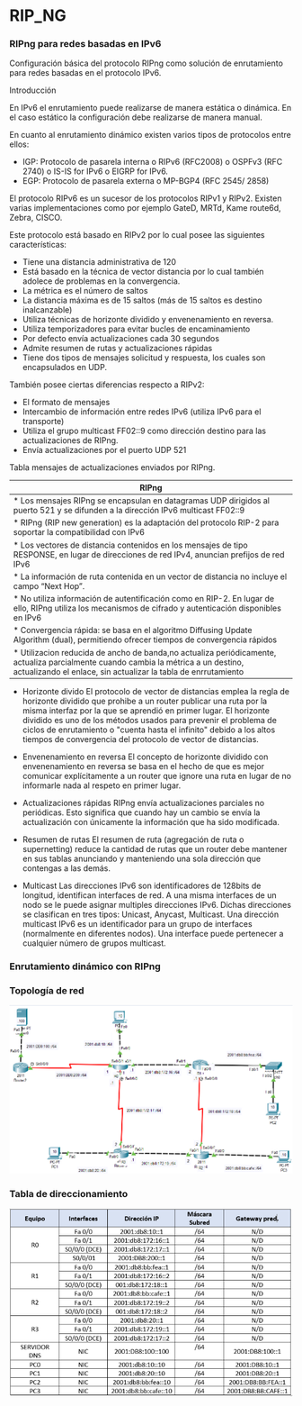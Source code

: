 # RIP_NG

### RIPng para redes basadas en IPv6

Configuración básica del protocolo RIPng como solución de enrutamiento para
redes basadas en el protocolo IPv6.

Introducción

En IPv6 el enrutamiento puede realizarse de manera estática o dinámica. En el caso
estático la configuración debe realizarse de manera manual.

En cuanto al enrutamiento dinámico existen varios tipos de protocolos entre ellos:
* IGP: Protocolo de pasarela interna o RIPv6 (RFC2008) o OSPFv3 (RFC 2740) o IS-IS
for IPv6 o EIGRP for IPv6.
* EGP: Protocolo de pasarela externa o MP-BGP4 (RFC 2545/ 2858)

El protocolo RIPv6 es un sucesor de los protocolos RIPv1 y RIPv2. Existen varias
implementaciones como por ejemplo GateD, MRTd, Kame route6d, Zebra, CISCO.

Este protocolo está basado en RIPv2 por lo cual posee las siguientes características:

* Tiene una distancia administrativa de 120
* Está basado en la técnica de vector distancia por lo cual también adolece de problemas en la convergencia.
* La métrica es el número de saltos
* La distancia máxima es de 15 saltos (más de 15 saltos es destino inalcanzable)
* Utiliza técnicas de horizonte dividido y envenenamiento en reversa.
* Utiliza temporizadores para evitar bucles de encaminamiento
* Por defecto envía actualizaciones cada 30 segundos
* Admite resumen de rutas y actualizaciones rápidas
* Tiene dos tipos de mensajes solicitud y respuesta, los cuales son encapsulados en UDP.

También posee ciertas diferencias respecto a RIPv2:
* El formato de mensajes
* Intercambio de información entre redes IPv6 (utiliza IPv6 para el transporte)
* Utiliza el grupo multicast FF02::9 como dirección destino para las actualizaciones de RIPng.
* Envía actualizaciones por el puerto UDP 521

Tabla mensajes de actualizaciones enviados por RIPng.

| 				RIPng						| 
| ----------------------------------------- | 
| * Los mensajes RIPng se encapsulan en	datagramas UDP dirigidos al puerto 521	y se difunden a la dirección IPv6		multicast FF02::9|
| * RIPng (RIP new generation) es la adaptación del protocolo RIP-2 para soportar la compatibilidad con IPv6|		
| * Los vectores de distancia contenidos en los mensajes de tipo RESPONSE, en		 lugar de direcciones de red IPv4, anuncian prefijos de red IPv6|			
| * La información de ruta contenida en un vector de distancia no incluye el campo “Next Hop”.|								
| * No utiliza información de autentificación como en RIP-2. En lugar de ello, RIPng utiliza los mecanismos de cifrado y autenticación disponibles en IPv6|	
| * Convergencia rápida: se basa en el algoritmo Diffusing Update Algorithm	(dual), permitiendo ofrecer tiempos de convergencia rápidos|
|* Utilizacion reducida de ancho de banda,no actualiza periódicamente, actualiza parcialmente cuando cambia la métrica a un destino, actualizando el enlace, sin actualizar la tabla de enrrutamiento|

*	Horizonte divido
El protocolo de vector de distancias emplea la regla de horizonte dividido
que prohibe a un router publicar una ruta por la misma interfaz por la que
se aprendió en primer lugar. El horizonte dividido es uno de los métodos
usados para prevenir el problema de ciclos de enrutamiento o "cuenta
hasta el infinito" debido a los altos tiempos de convergencia del protocolo
de vector de distancias.

*	Envenenamiento en reversa
El concepto de horizonte dividido con envenenamiento en reversa se basa en el
hecho de que es mejor comunicar explícitamente a un router que ignore una ruta
en lugar de no informarle nada al respeto en primer lugar.

*	Actualizaciones rápidas
RIPng envía actualizaciones parciales no periódicas. Esto significa que cuando hay
un cambio se envía la actualización con únicamente la información que ha sido
modificada.

*	Resumen de rutas
El resumen de ruta (agregación de ruta o supernetting) reduce la cantidad de rutas
que un router debe mantener en sus tablas anunciando y manteniendo una sola
dirección que contengas a las demás.

* Multicast
Las direcciones IPv6 son identificadores de 128bits de longitud, identifican
interfaces de red. A una misma interfaces de un nodo se le puede asignar
multiples direcciones IPv6. Dichas direcciones se clasifican en tres tipos: Unicast,
Anycast, Multicast.
Una dirección multicast IPv6 es un identificador para un grupo de interfaces
(normalmente en diferentes nodos). Una interface puede pertenecer a cualquier
número de grupos multicast.

###	Enrutamiento dinámico con RIPng

### Topología de red

![alt text](https://github.com/brahianf/RIP_NG/blob/master/TOPOLOGIARED.PNG)

### Tabla de direccionamiento

![alt text](https://github.com/brahianf/RIP_NG/blob/master/TABLADIRECIONAMIENTO.PNG)
